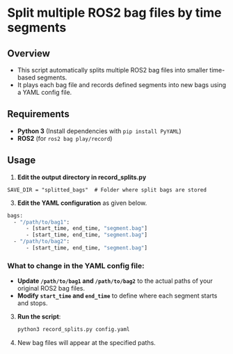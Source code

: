 # Split multiple ROS2 bag files by time segments

## Overview
- This script automatically splits multiple ROS2 bag files into smaller time-based segments.
- It plays each bag file and records defined segments into new bags using a YAML config file. 

## Requirements
- **Python 3** (Install dependencies with `pip install PyYAML`)
- **ROS2** (for `ros2 bag play/record`)

## Usage
1. **Edit the output directory in record_splits.py**
  ```
  SAVE_DIR = "splitted_bags"  # Folder where split bags are stored
  ```
   
3. **Edit the YAML configuration** as given below.
```bash
bags:
  - "/path/to/bag1":
      - [start_time, end_time, "segment.bag"]
      - [start_time, end_time, "segment.bag"]
  - "/path/to/bag2":
      - [start_time, end_time, "segment.bag"]
```
### What to change in the YAML config file:
- **Update `/path/to/bag1` and `/path/to/bag2`** to the actual paths of your original ROS2 bag files.
- **Modify `start_time` and `end_time`** to define where each segment starts and stops.

3. **Run the script**:
   ```bash
   python3 record_splits.py config.yaml
   ```
   
4. New bag files will appear at the specified paths.
